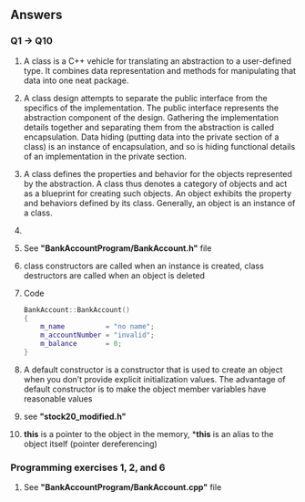 ## Answers

### Q1 -> Q10
1. A class is a C++ vehicle for translating an abstraction to a user-defined type. It combines data representation and methods for manipulating that data into one neat package. 
2. A class design attempts to separate the public interface from the specifics of the implementation. The public interface represents the abstraction component of the design. Gathering the implementation details together and separating them from the abstraction is called encapsulation. Data hiding (putting data into the private section of a class) is an instance of encapsulation, and so is hiding functional details of an implementation in the private section.
3. A class defines the properties and behavior for the objects represented by the abstraction. A class thus denotes a category of objects and act as a blueprint for creating such objects. An object exhibits the property and behaviors defined by its class. Generally, an object is an instance of a class.
4. 
5. See **"BankAccountProgram/BankAccount.h"** file
6. class constructors are called when an instance is created, class destructors are called when an object is deleted
7.  Code
	```c++
	BankAccount::BankAccount()
	{
		m_name     		= "no name";
		m_accountNumber = "invalid";
		m_balance		= 0;
	}
	```

8. A default constructor is a constructor that is used to create an object when you don’t provide explicit initialization values. The advantage of default constructor is to make the object member variables have reasonable values
9. see **"stock20_modified.h"**
10. **this** is a pointer to the object in the memory, ***this** is an alias to the object itself (pointer dereferencing)

### Programming exercises 1, 2, and 6
1. See **"BankAccountProgram/BankAccount.cpp"** file
